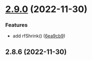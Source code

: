 # [2.9.0](https://github.com/baumrock/RockFrontend/compare/v2.8.6...v2.9.0) (2022-11-30)


### Features

* add rfShrink() ([6ea9cb9](https://github.com/baumrock/RockFrontend/commit/6ea9cb9543f570432557a01bc317c9eddf920c17))



## 2.8.6 (2022-11-30)



